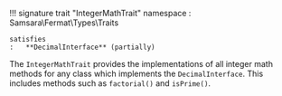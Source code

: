 !!! signature trait "IntegerMathTrait"
    namespace
    :   Samsara\Fermat\Types\Traits
    
    satisfies
    :   **DecimalInterface** (partially)
    
The `IntegerMathTrait` provides the implementations of all integer math methods for any class which implements the `DecimalInterface`. This includes methods such as `factorial()` and `isPrime()`.